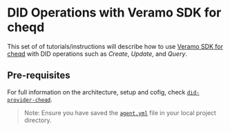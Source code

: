# DID Operations with Veramo SDK for cheqd

This set of of tutorials/instructions will describe how to use [Veramo SDK for cheqd](../README.md) with DID operations such as *Create*, *Update*, and *Query*.

## Pre-requisites

For full information on the architecture, setup and cofig, check [`did-provider-cheqd`](https://github.com/cheqd/did-provider-cheqd).

>Note: Ensure you have saved the [`agent.yml`](https://raw.githubusercontent.com/cheqd/did-provider-cheqd/main/agent.yml) file in your local project directory.
